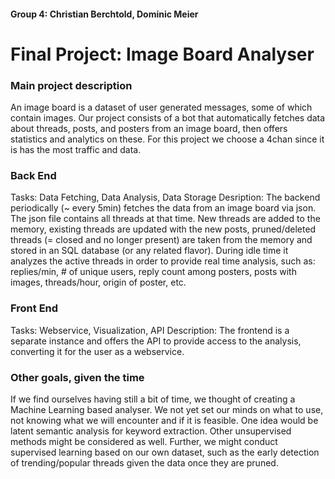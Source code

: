 #### Group 4: Christian Berchtold, Dominic Meier
# Final Project: Image Board Analyser
### Main project description
An image board is a dataset of user generated messages, some of which contain images.
Our project consists of a bot that automatically fetches data about threads, posts, and posters from
an image board, then offers statistics and analytics on these.
For this project we choose a 4chan since it is has the most traffic and data.
### Back End
Tasks: Data Fetching, Data Analysis, Data Storage
Desription: The backend periodically (~ every 5min) fetches the data from an image
board via json. The json file contains all threads at that time. New threads
are added to the memory, existing threads are updated with the new posts,
pruned/deleted threads (= closed and no longer present) are taken from the
memory and stored in an SQL database (or any related flavor).
During idle time it analyzes the active threads in order to provide real time
analysis, such as: replies/min, # of unique users, reply count among posters,
posts with images, threads/hour, origin of poster, etc.
### Front End
Tasks: Webservice, Visualization, API
Description: The frontend is a separate instance and offers the API to provide access to
the analysis, converting it for the user as a webservice.
### Other goals, given the time
If we find ourselves having still a bit of time, we thought of creating a Machine Learning based
analyser. We not yet set our minds on what to use, not knowing what we will encounter and if it is
feasible. One idea would be latent semantic analysis for keyword extraction. Other unsupervised
methods might be considered as well. Further, we might conduct supervised learning based on our
own dataset, such as the early detection of trending/popular threads given the data once they are
pruned.
